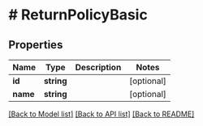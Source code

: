 # # ReturnPolicyBasic

## Properties

Name | Type | Description | Notes
------------ | ------------- | ------------- | -------------
**id** | **string** |  | [optional] 
**name** | **string** |  | [optional] 

[[Back to Model list]](../../README.md#documentation-for-models) [[Back to API list]](../../README.md#documentation-for-api-endpoints) [[Back to README]](../../README.md)


